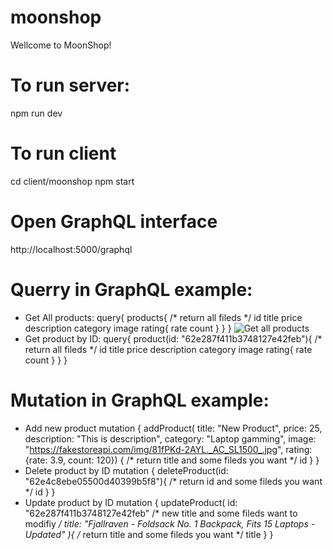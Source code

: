 # moonshop
Wellcome to MoonShop!
# To run server: 
npm run dev
# To run client
cd client/moonshop
npm start
# Open GraphQL interface
http://localhost:5000/graphql
# Querry in GraphQL example:
- Get All products:
query{
  products{
    /* return all fileds */
    id
    title
    price
    description
    category
    image
    rating{
      rate
      count
    }
  }
}
![Get all products](https://prnt.sc/8joS_fYJyjaO)
- Get product by ID:
query{
  product(id: "62e287f411b3748127e42feb"){
    /* return all fileds */
    id
    title
    price
    description
    category
    image
    rating{
      rate
      count
    }
  }
}
# Mutation in GraphQL example:
- Add new product
mutation {
  addProduct(
    title: "New Product", 
    price: 25, 
    description: "This is description", 
    category: "Laptop gamming", 
    image: "https://fakestoreapi.com/img/81fPKd-2AYL._AC_SL1500_.jpg", 
    rating: {rate: 3.9, count: 120})
  {
    /* return title and some fileds you want */
    id
  }
}
- Delete product by ID
mutation {
  deleteProduct(id: "62e4c8ebe05500d40399b5f8"){
    /* return id and some fileds you want */
    id
  }
}
- Update product by ID
mutation {
  updateProduct(
    id: "62e287f411b3748127e42feb"
    /* new title and some fileds want to modifiy */
    title: "Fjallraven - Foldsack No. 1 Backpack, Fits 15 Laptops - Updated"
  ){
    /* return title and some fileds you want */
    title
  }
}

